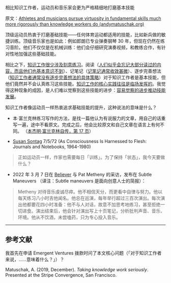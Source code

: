 相比知识工作者，运动员和音乐家会更为严格精细地打磨基本技能

原文：[Athletes and musicians pursue virtuosity in fundamental skills much more rigorously than knowledge workers do (andymatuschak.org)](https://notes.andymatuschak.org/z4qhD8UwNAmJDdJUC36BUGp5PEUfgfzZXvkhB)

顶级运动员热衷于打磨基础技能——任何体育运动都适用的技能，比如新兵做的敏捷训练。顶级音乐家也是如此：例如郎朗已专业弹奏钢琴 30 年，但现在仍然在练习音阶。他们不仅仅是在机械训练：他们会仔细研究演奏视频，和教练合作，有针对性地加强这些基础技能。

相比之下，[知识工作很少涉及刻意练习](https://notes.andymatuschak.org/z5BMvN7tZr8wxZdfFHgjvV9Em5HzXPCboardR)。阅读（[人们似乎会忘记大部分读过的内容，而且他们也基本意识不到](https://notes.andymatuschak.org/z3d6dFhTA5zTmykZ3zh4Y2vCw3aVbUxRiQQcc)）、记笔记（[记笔记通常收效甚微](https://notes.andymatuschak.org/z8V2q398qu89vdJ73N2BEYCgevMqux3yxQUAC)）、逐步完善想法（[知识工作者通常没有逐步完善想法的具体策略](https://notes.andymatuschak.org/z2A9r2zcddVXfxjevj5Nzayhwxr9VuycjxYdz)）对于知识工作者是基本技能，但他们竟然并不会认真练习这些技能。[知识工作的核心实践往往是临场发挥的](https://notes.andymatuschak.org/z7z6uFero1JXyANDsq7P4RzeUemPWrHD7Ejmn)。我觉得这种现象的成因，是人们难以觉察到这些技能的进步：[容易觉察的进步推动技能发展](https://notes.andymatuschak.org/z3TLgRqbKq1iQvYNvxenccLPZUuJNB329uwGw)。

知识工作者像运动员一样热衷追求基础技能的提升，这种说法的意味是什么？

- 本·富兰克林练习写作的方法，是找一篇他认为有说服力的文章，用自己的话重写一遍，途中不看原文。完成之后，他会比较原文和自己文章在语言上有何不同。 （[本杰明·富兰克林自传，第 17 页](https://www.gutenberg.org/files/148/148-h/148-h.htm)）

- [Susan Sontag](https://notes.andymatuschak.org/z37xs8Tw2m5gyeeBEYbxY6kkYQXq2PYfjxaam) 7/5/72 (As Consciousness Is Harnessed to Flesh: Journals and Notebooks, 1964-1980)

> 正如运动员一样，作家也需要每日「训练」。为了保持「状态」，我今天要做什么？

- 2022 年 3 月 7 日在 [Believer](https://believermag.com/an-interview-with-pat-metheny/) 与 Pat Metheny 的采访，发布在 Subtle Maneuvers （译注：Subtle maneuvers 是面向创意人士的简报）：

> Metheny 对待音乐虔诚尽瘁。他不相信天分，而更看中自律与努力。他以每天练习八小时吉他闻名。他总在巡演，每年举行超过三百次演出。每次演出他都要花四小时准备：他不与人对话，故意不加思考地练习，甚至拒绝一切进食。演出结束后，他会针对演出写上十页笔记，分析批判声音、音乐、环境。他从不饮酒，未尝嗑药，只为专心投入音乐。

------

## 参考文献

我首先在申请 Emergent Ventures 拨款时问了本文核心问题（「对于知识工作者来说，……意味着什么？」）？

Matuschak, A. (2019, December). *Taking knowledge work seriously*. Presented at the Stripe Convergence, San Francisco.